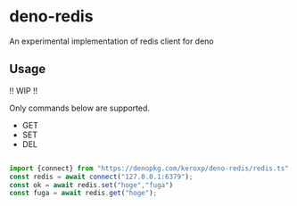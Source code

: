# deno-redis
An experimental implementation of redis client for deno

## Usage

!! WIP !!

Only commands below are supported.  

- GET
- SET
- DEL

```ts

import {connect} from "https://denopkg.com/keroxp/deno-redis/redis.ts"
const redis = await connect("127.0.0.1:6379");
const ok = await redis.set("hoge","fuga")
const fuga = await redis.get("hoge");

```